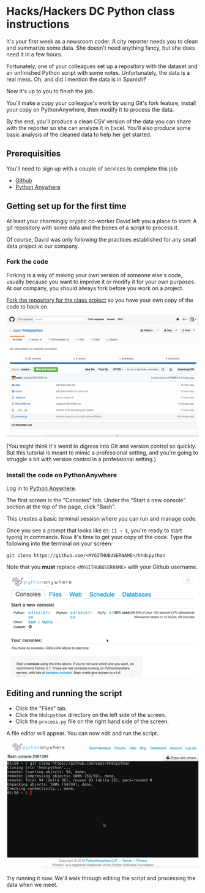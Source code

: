 # Hacks/Hackers DC Python class instructions

It's your first week as a newsroom coder. A city reporter needs you to clean and summarize some data. She doesn't need anything fancy, but she does need it in a few hours.

Fortunately, one of your colleagues set up a repository with the dataset and an unfinished Python script with some notes. Unfortunately, the data is a real mess. Oh, and did I mention the data is in Spanish?

Now it's up to you to finish the job.

You'll make a copy your colleague's work by using Git's fork feature, install your copy on PythonAnywhere, then modify it to process the data.

By the end, you'll produce a clean CSV version of the data you can share with the reporter so she can analyze it in Excel. You'll also produce some basic analysis of the cleaned data to help her get started.

## Prerequisities

You'll need to sign up with a couple of services to complete this job:

* [Github](https://github.com)
* [Python Anywhere](https://www.pythonanywhere.com)

## Getting set up for the first time

At least your charmingly cryptic co-worker David left you a place to start: A git repository with some data and the bones of a script to process it.

Of course, David was only following the practices established for any small data project at our company.

### Fork the code

Forking is a way of making your own version of someone else's code, usually because you want to improve it or modify it for your own purposes. At our company, you should always fork before you work on a project.

[Fork the repository for the class project](https://github.com/eads/hhdcpython#fork-destination-box) so you have your own copy of the code to hack on.

![Animation of forking a repository](img/forking.gif)

(You might think it's weird to digress into Git and version control so quickly. But this tutorial is meant to mimic a professional setting, and you're going to struggle a bit with version control in a professional setting.)

### Install the code on PythonAnywhere

Log in to [Python Anywhere](https://www.pythonanywhere.com).

The first screen is the "Consoles" tab. Under the "Start a new console" section at the top of the page, click "Bash".

This creates a basic terminal session where you can run and manage code.

Once you see a prompt that looks like `03:11 ~ $`, you're ready to start typing in commands. Now it's time to get your copy of the code. Type the following into the terminal on your screen:

```
git clone https://github.com/<MYGITHUBUSERNAME>/hhdcpython
```

Note that you **must** replace `<MYGITHUBUSERNAME>` with your Github username.

![Animation of creating a bash console](img/clone.gif)

## Editing and running the script

* Click the "Files" tab.
* Click the `hhdcpython` directory on the left side of the screen.
* Click the `process.py` file on the right hand side of the screen.

A file editor will appear. You can now edit and run the script.

![Animation of editing and running](img/edit-and-run.gif)

Try running it now. We'll walk through editing the script and processing the data when we meet.
